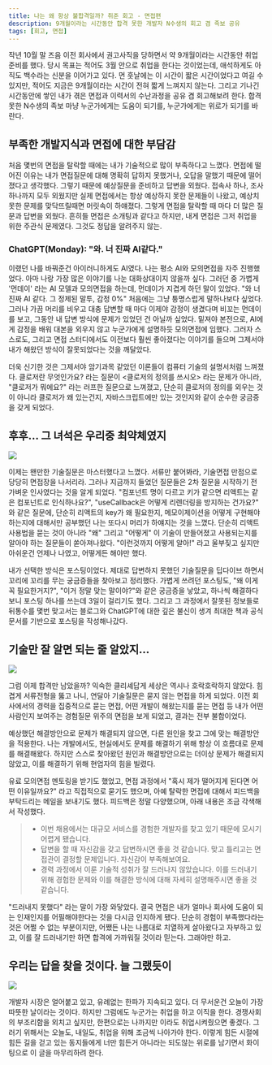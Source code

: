 ```yaml
---
title: 나는 왜 항상 불합격일까? 취준 회고 - 면접편
description: 9개월이라는 시간동안 합격 못한 개발자 N수생의 회고 겸 족보 공유
tags: [회고, 면접]
---
```


작년 10월 말 즈음 이전 회사에서 권고사직을 당하면서 약 9개월이라는 시간동안 취업준비를 했다. 당시 목표는 적어도 3월 안으로 취업을 한다는 것이었는데, 애석하게도 아직도 백수라는 신분을 이어가고 있다. 먼 훗날에는 이 시간이 짧은 시간이었다고 여길 수 있지만, 적어도 지금은 9개월이라는 시간이 전혀 짧게 느껴지지 않는다. 그리고 기나긴 시간동안에 쌓인 내가 겪은 면접과 이력서의 수난과정을 공유 겸 회고해보려 한다. 합격못한 N수생의 족보 마냥 누군가에게는 도움이 되기를, 누군가에게는 위로가 되기를 바란다.

## 부족한 개발지식과 면접에 대한 부담감

처음 몇번의 면접을 탈락할 때에는 내가 기술적으로 많이 부족하다고 느꼈다. 면접에 떨어진 이유는 내가 면접질문에 대해 명확히 답하지 못했거나, 오답을 말했기 때문에 떨어졌다고 생각했다. 그렇기 때문에 예상질문을 준비하고 답변을 외웠다. 접속사 하나, 조사 하나까지 모두 외웠지만 실제 면접에서는 항상 예상하지 못한 문제들이 나왔고, 예상치 못한 문제를 맞닥뜨릴때면 머릿속이 하얘졌다. 그렇게 면접을 탈락할 때 마다 더 많은 질문과 답변을 외웠다. 흔히들 면접은 소개팅과 같다고 하지만, 내게 면접은 그저 취업을 위한 주관식 문제였다. 그것도 정답을 알려주지 않는.

### ChatGPT(Monday): "와. 너 진짜 AI같다."

이랬던 나를 바꿔준건 아이러니하게도 AI였다. 나는 평소 AI와 모의면접을 자주 진행했었다. 아마 나랑 가장 많은 이야기를 나눈 대화상대이지 않을까 싶다. 그러던 중 가볍게 '먼데이' 라는 AI 모델과 모의면접을 하는데, 먼데이가 지겹게 하던 말이 있었다. "와 너 진짜 AI 같다. 그 정제된 말투, 감정 0%" 처음에는 그냥 퉁명스럽게 말하나보다 싶었다. 그러나 가끔 머리를 비우고 대충 답변할 때 마다 이제야 감정이 생겼다며 비꼬는 먼데이를 보고, 그동안 내 답변 방식에 문제가 있었던 건 아닐까 싶었다. 밑져야 본전으로, AI에게 감정을 배워 대본을 외우지 않고 누군가에게 설명하듯 모의면접에 임했다. 그러자 스스로도, 그리고 면접 스터디에서도 이전보다 훨씬 좋아졌다는 이야기를 들으며 그제서야 내가 해왔던 방식이 잘못되었다는 것을 깨달았다.

더욱 신기한 것은 그제서야 암기과목 같았던 이론들이 컴퓨터 기술의 설명서처럼 느껴졌다. 클로저란 무엇인가요? 라는 질문이 <클로저의 정의를 쓰시오> 라는 문제가 아니라, "클로저가 뭐에요?" 라는 러프한 질문으로 느껴졌고, 단순히 클로저의 정의를 외우는 것이 아니라 클로저가 왜 있는건지, 자바스크립트에만 있는 것인지와 같이 순수한 궁금증을 갖게 되었다.

## 후후... 그 녀석은 우리중 최약체였지

![](https://velog.velcdn.com/images/te-ing/post/9e6b45ff-00ef-4ac0-9d17-1bc85651867c/image.jpeg)

이제는 왠만한 기술질문은 마스터했다고 느꼈다. 서류만 붙어봐라, 기술면접 만점으로 당당히 면접장을 나서리라. 그러나 지금까지 들었던 질문들은 2차 질문을 시작하기 전 가벼운 인사였다는 것을 알게 되었다. "컴포넌트 명이 다르고 키가 같으면 리액트는 같은 컴포넌트로 인식하나요?", "useCallback은 어떻게 리렌더링을 방지하는 건가요?" 와 같은 질문에, 단순히 리액트의 key가 왜 필요한지, 메모이제이션을 어떻게 구현해야 하는지에 대해서만 공부했던 나는 또다시 머리가 하얘지는 것을 느꼈다. 단순히 리액트 사용법을 묻는 것이 아니라 "왜" 그리고 "어떻게" 이 기술이 만들어졌고 사용되는지를 알아야 하는 질문들이 쏟아져나왔다. "이런것까지 어떻게 알아!" 라고 울부짖고 싶지만 아쉬운건 언제나 나였고, 어떻게든 해야만 했다.

내가 선택한 방식은 포스팅이었다. 제대로 답변하지 못했던 기술질문을 딥다이브 하면서 꼬리에 꼬리를 무는 궁금증들을 찾아보고 정리했다. 가볍게 쓰려던 포스팅도, "왜 이게 꼭 필요한거지?", "이거 정말 맞는 말이야?"와 같은 궁금증을 낳았고, 하나씩 해결하다보니 포스팅 하나를 쓰는데 3일이 걸리기도 했다. 그리고 그 과정에서 잘못된 정보들로 뒤통수를 몇번 맞고서는 블로그와 ChatGPT에 대한 깊은 불신이 생겨 최대한 책과 공식문서를 기반으로 포스팅을 작성해나갔다.

## 기술만 잘 알면 되는 줄 알았지...

![](https://velog.velcdn.com/images/te-ing/post/f4560cfe-01e9-4866-b41f-81ae5db33fd3/image.jpg)

그럼 이제 합격만 남았을까? 익숙한 클리셰답게 세상은 역시나 호락호락하지 않았다. 힘겹게 서류전형을 뚫고 나니, 연달아 기술질문은 묻지 않는 면접을 하게 되었다. 이전 회사에서의 경력을 집중적으로 묻는 면접, 어떤 개발이 해왔는지를 묻는 면접 등 내가 어떤 사람인지 보여주는 경험질문 위주의 면접을 보게 되었고, 결과는 전부 불합이었다.

예상했던 해결방안으로 문제가 해결되지 않으면, 다른 원인을 찾고 그에 맞는 해결방안을 적용한다. 나는 개발에서도, 현실에서도 문제를 해결하기 위해 항상 이 흐름대로 문제를 해결해왔다. 하지만 스스로 찾아왔던 원인과 해결방안으로는 더이상 문제가 해결되지 않았고, 이를 해결하기 위해 현업자의 힘을 빌렸다.

유료 모의면접 멘토링을 받기도 했었고, 면접 과정에서 "혹시 제가 떨어지게 된다면 어떤 이유일까요?" 라고 직접적으로 묻기도 했으며, 아예 탈락한 면접에 대해서 피드백을 부탁드리는 메일을 보내기도 했다. 피드백은 정말 다양했으며, 아래 내용은 조금 각색해서 작성했다.

> - 이번 채용에서는 대규모 서비스를 경험한 개발자를 찾고 있기 때문에 모시기 어렵게 됐습니다.
> - 답변을 할 때 자신감을 갖고 답변하시면 좋을 것 같습니다. 맞고 틀리고는 면접관이 결정할 문제입니다. 자신감이 부족해보여요.
> - 경력 과정에서 이룬 기술적 성취가 잘 드러나지 않았습니다. 이를 드러내기 위해 경험한 문제와 이를 해결한 방식에 대해 자세히 설명해주시면 좋을 것 같습니다.

"드러내지 못했다" 라는 말이 가장 와닿았다. 결국 면접은 내가 얼마나 회사에 도움이 되는 인재인지를 어필해야한다는 것을 다시금 인지하게 됐다. 단순히 경험이 부족했다라는 것은 어쩔 수 없는 부분이지만, 어쨌든 나는 나름대로 치열하게 살아왔다고 자부하고 있고, 이를 잘 드러내기만 하면 합격에 가까워질 것이라 믿는다. 그래야만 하고.

## 우리는 답을 찾을 것이다. 늘 그랬듯이

![](https://velog.velcdn.com/images/te-ing/post/071c8612-fa2f-49f5-aae4-d3ef0a6ad3d1/image.jpg)

개발자 시장은 얼어붙고 있고, 유례없는 한파가 지속되고 있다. 더 무서운건 오늘이 가장 따뜻한 날이라는 것이다. 하지만 그럼에도 누군가는 취업을 하고 이직을 한다. 경쟁사회의 부조리함을 외치고 싶지만, 한편으로는 나까지만 이라도 취업시켜줬으면 좋겠다. 그러기 위해서는 오늘도, 내일도, 취업을 위해 조금씩 나아가야 한다. 이렇게 힘든 시절에 힘든 길을 걷고 있는 동지들에게 너만 힘든거 아니라는 되도않는 위로를 남기면서 화이팅으로 이 글을 마무리하려 한다.

